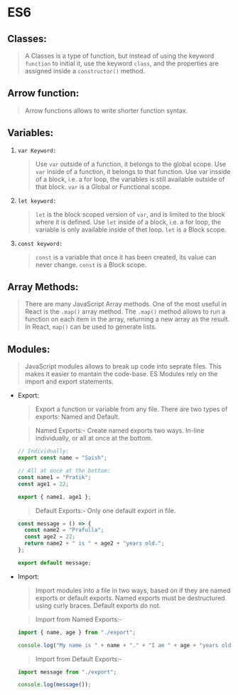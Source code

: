 # ES6

## Classes:

> A Classes is a type of function, but instead of using the keyword `function` to initial it, use the keyword `class`, and the properties are assigned inside a `constructor()` method.

## Arrow function:

> Arrow functions allows to write shorter function syntax.

## Variables:

1. `var Keyword:`

   > Use `var` outside of a function, it belongs to the global scope. Use `var` inside of a function, it belongs to that function. Use var insside of a block, i.e. a for loop, the variables is still available outside of that block. `var` is a Global or Functional scope.

2. `let keyword:`

   > `let` is the block scoped version of `var`, and is limited to the block where it is defined. Use `let` inside of a block, i.e. a for loop, the variable is only available inside of thet loop. `let` is a Block scope.

3. `const keyword:`
   > `const` is a variable that once it has been created, its value can never change. `const` is a Block scope.

## Array Methods:

> There are many JavaScript Array methods. One of the most useful in React is the `.map()` array method. The `.map()` method allows to run a function on each item in the array, returning a new array as the result. In React, `map()` can be used to generate lists.

## Modules:

> JavaScript modules allows to break up code into seprate files. This makes it easier to mantain the code-base. ES Modules rely on the import and export statements.

- Export:

  > Export a function or variable from any file. There are two types of exports: Named and Default.

  > Named Exports:- Create named exports two ways. In-line individually, or all at once at the bottom.

  ```javascript
  // Individually:
  export const name = "Saish";
  ```

  ```javascript
  // All at once at the bottom:
  const name1 = "Pratik";
  const age1 = 22;

  export { name1, age1 };
  ```

  > Default Exports:- Only one default export in file.

  ```javascript
  const message = () => {
    const name2 = "Prafulla";
    const age2 = 22;
    return name2 + " is " + age2 + "years old.";
  };

  export default message;
  ```

- Import:

  > Import modules into a file in two ways, based on if they are named exports or default exports. Named exports must be destructured using curly braces. Default exports do not.

  > Import from Named Exports:-

  ```javascript
  import { name, age } from "./export";

  console.log("My name is " + name + "." + "I am " + age + "years old.");
  ```

  > Import from Default Exports:-

  ```javascript
  import message from "./export";

  console.log(message());
  ```

